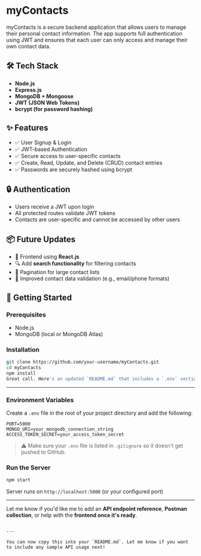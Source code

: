 # myContacts

myContacts is a secure backend application that allows users to manage their personal contact information. The app supports full authentication using JWT and ensures that each user can only access and manage their own contact data.

## 🛠 Tech Stack

- **Node.js**
- **Express.js**
- **MongoDB + Mongoose**
- **JWT (JSON Web Tokens)**
- **bcrypt (for password hashing)**

## ✨ Features

- ✅ User Signup & Login
- ✅ JWT-based Authentication
- ✅ Secure access to user-specific contacts
- ✅ Create, Read, Update, and Delete (CRUD) contact entries
- ✅ Passwords are securely hashed using bcrypt

## 🔒 Authentication

- Users receive a JWT upon login
- All protected routes validate JWT tokens
- Contacts are user-specific and cannot be accessed by other users

## 📦 Future Updates

- 🔧 Frontend using **React.js**
- 🔍 Add **search functionality** for filtering contacts
- 🧾 Pagination for large contact lists
- 📱 Improved contact data validation (e.g., email/phone formats)

## 🚀 Getting Started

### Prerequisites

- Node.js
- MongoDB (local or MongoDB Atlas)

### Installation

```bash
git clone https://github.com/your-username/myContacts.git
cd myContacts
npm install
Great call. Here's an updated `README.md` that includes a `.env` section to guide users on setting up environment variables.
```
---

### Environment Variables

Create a `.env` file in the root of your project directory and add the following:

```env
PORT=5000
MONGO_URI=your_mongodb_connection_string
ACCESS_TOKEN_SECRET=your_access_token_secret
```

> ⚠️ Make sure your `.env` file is listed in `.gitignore` so it doesn't get pushed to GitHub.

### Run the Server

```bash
npm start
```

Server runs on `http://localhost:5000` (or your configured port)

---

Let me know if you'd like me to add an **API endpoint reference**, **Postman collection**, or help with the **frontend once it's ready**.
```

---

You can now copy this into your `README.md`. Let me know if you want to include any sample API usage next!
